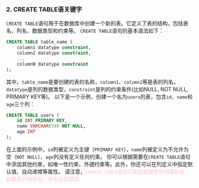 ### 2. CREATE TABLE语关键字  
`CREATE TABLE`语句用于在数据库中创建一个新的表。它定义了表的结构，包括表名、列名、数据类型和约束等。
`CREATE TABLE`语句的基本语法如下：

```sql
CREATE TABLE table_name (
    column1 datatype constraint,
    column2 datatype constraint,
    ...
    columnN datatype constraint
);
```
其中，`table_name`是要创建的表的名称，`column1`、`column2`等是表的列名，`datatype`是列的数据类型，`constraint`是列的约束条件(比如NULL, NOT NULL, PRIMARY KEY等)。
以下是一个示例，创建一个名为`users`的表，包含`id`、`name`和`age`三个列：

```sql
CREATE TABLE users (
    id INT PRIMARY KEY,
    name VARCHAR(50) NOT NULL,
    age INT
);
```
在上面的示例中，`id`列被定义为主键（`PRIMARY KEY`），`name`列被定义为不允许为空（`NOT NULL`），`age`列没有定义任何约束。
你可以根据需要在`CREATE TABLE`语句中添加其他约束，如唯一性约束、外键约束等。此外，你还可以在列定义中指定默认值、自动递增等属性。
请注意，<span style="color:pink;">`CREATE TABLE`语句只能在数据库中创建新表，如果表已经存在，将会出现错误。</span>